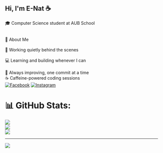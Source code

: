 ## Hi, I'm E-Nat ☕️
🎓 Computer Science student at AUB School

<br> 💫 About Me <br/>
<br>🔧 Working quietly behind the scenes <br>
<br>💻 Learning and building whenever I can <br/>
<br>🌱 Always improving, one commit at a time
<br>☕️ Caffeine-powered coding sessions <br/>
[![Facebook](https://img.shields.io/badge/Facebook-%231877F2.svg?logo=Facebook&logoColor=white)](https://facebook.com/https://www.facebook.com/share/16GcrsFhxr/?mibextid=LQQJ4d) [![Instagram](https://img.shields.io/badge/Instagram-%23E4405F.svg?logo=Instagram&logoColor=white)](https://instagram.com/@eiinat168) 

# 📊 GitHub Stats:
![](https://github-readme-stats.vercel.app/api?username=E-NAT&theme=merko&hide_border=false&include_all_commits=false&count_private=false)<br/>
![](https://nirzak-streak-stats.vercel.app/?user=E-NAT&theme=merko&hide_border=false)<br/>
![](https://github-readme-stats.vercel.app/api/top-langs/?username=E-NAT&theme=merko&hide_border=false&include_all_commits=false&count_private=false&layout=compact)

---
[![](https://visitcount.itsvg.in/api?id=E-NAT&icon=0&color=0)](https://visitcount.itsvg.in)

<!-- Proudly created with GPRM ( https://gprm.itsvg.in ) -->
